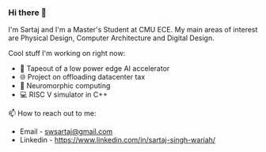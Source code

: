 ### Hi there 👋

I'm Sartaj and I'm a Master's Student at CMU ECE. My main areas of interest are Physical Design, Computer Architecture and Digital Design.

Cool stuff I'm working on right now:
- 🤖 Tapeout of a low power edge AI accelerator
- 🌐 Project on offloading datacenter tax
- 🧠 Neuromorphic computing
- 💻 RISC V simulator in C++

📫 How to reach out to me:
- Email - swsartaj@gmail.com
- Linkedin - https://www.linkedin.com/in/sartaj-singh-wariah/

<!--

If you are looking at this, you've found my secret link - https://intknow.wordpress.com/
This is an old blog that I used to write. Enjoy the bad articles!

-->
